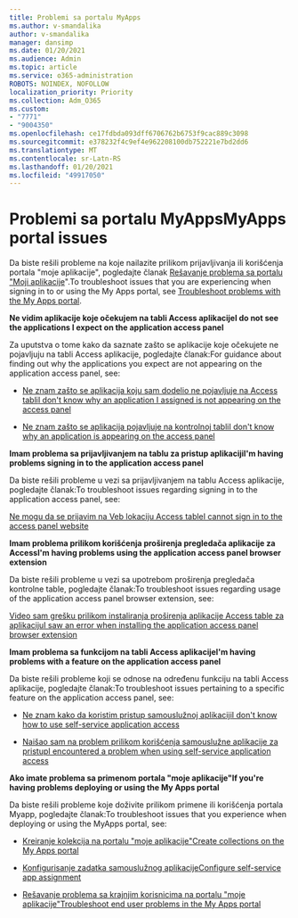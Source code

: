 ```yaml
---
title: Problemi sa portalu MyApps
ms.author: v-smandalika
author: v-smandalika
manager: dansimp
ms.date: 01/20/2021
ms.audience: Admin
ms.topic: article
ms.service: o365-administration
ROBOTS: NOINDEX, NOFOLLOW
localization_priority: Priority
ms.collection: Adm_O365
ms.custom:
- "7771"
- "9004350"
ms.openlocfilehash: ce17fdbda093dff6706762b6753f9cac889c3098
ms.sourcegitcommit: e378232f4c9ef4e962208100db752221e7bd2dd6
ms.translationtype: MT
ms.contentlocale: sr-Latn-RS
ms.lasthandoff: 01/20/2021
ms.locfileid: "49917050"
---
```

# <a name="myapps-portal-issues"></a><span data-ttu-id="fe772-102">Problemi sa portalu MyApps</span><span class="sxs-lookup"><span data-stu-id="fe772-102">MyApps portal issues</span></span>

<span data-ttu-id="fe772-103">Da biste rešili probleme na koje nailazite prilikom prijavljivanja ili korišćenja portala "moje aplikacije", pogledajte članak [Rešavanje problema sa portalu "Moji aplikacije](https://docs.microsoft.com/azure/active-directory/user-help/my-apps-portal-end-user-troubleshoot)".</span><span class="sxs-lookup"><span data-stu-id="fe772-103">To troubleshoot issues that you are experiencing when signing in to or using the My Apps portal, see [Troubleshoot problems with the My Apps portal](https://docs.microsoft.com/azure/active-directory/user-help/my-apps-portal-end-user-troubleshoot).</span></span>

<span data-ttu-id="fe772-104">**Ne vidim aplikacije koje očekujem na tabli Access aplikacije**</span><span class="sxs-lookup"><span data-stu-id="fe772-104">**I do not see the applications I expect on the application access panel**</span></span>

<span data-ttu-id="fe772-105">Za uputstva o tome kako da saznate zašto se aplikacije koje očekujete ne pojavljuju na tabli Access aplikacije, pogledajte članak:</span><span class="sxs-lookup"><span data-stu-id="fe772-105">For guidance about finding out why the applications you expect are not appearing on the application access panel, see:</span></span>

- [<span data-ttu-id="fe772-106">Ne znam zašto se aplikacija koju sam dodelio ne pojavljuje na Access tabli</span><span class="sxs-lookup"><span data-stu-id="fe772-106">I don't know why an application I assigned is not appearing on the access panel</span></span>](https://docs.microsoft.com/azure/active-directory/application-access-panel-unexpected-application-not-appearing/)
     
- [<span data-ttu-id="fe772-107">Ne znam zašto se aplikacija pojavljuje na kontrolnoj tabli</span><span class="sxs-lookup"><span data-stu-id="fe772-107">I don't know why an application is appearing on the access panel</span></span>](https://docs.microsoft.com/azure/active-directory/application-access-panel-unexpected-application-appears/)

<span data-ttu-id="fe772-108">**Imam problema sa prijavljivanjem na tablu za pristup aplikaciji**</span><span class="sxs-lookup"><span data-stu-id="fe772-108">**I'm having problems signing in to the application access panel**</span></span>

<span data-ttu-id="fe772-109">Da biste rešili probleme u vezi sa prijavljivanjem na tablu Access aplikacije, pogledajte članak:</span><span class="sxs-lookup"><span data-stu-id="fe772-109">To troubleshoot issues regarding signing in to the application access panel, see:</span></span>

[<span data-ttu-id="fe772-110">Ne mogu da se prijavim na Veb lokaciju Access table</span><span class="sxs-lookup"><span data-stu-id="fe772-110">I cannot sign in to the access panel website</span></span>](https://docs.microsoft.com/azure/active-directory/manage-apps/application-sign-in-other-problem-access-panel)

<span data-ttu-id="fe772-111">**Imam problema prilikom korišćenja proširenja pregledača aplikacije za Access**</span><span class="sxs-lookup"><span data-stu-id="fe772-111">**I'm having problems using the application access panel browser extension**</span></span>

<span data-ttu-id="fe772-112">Da biste rešili probleme u vezi sa upotrebom proširenja pregledača kontrolne table, pogledajte članak:</span><span class="sxs-lookup"><span data-stu-id="fe772-112">To troubleshoot issues regarding usage of the application access panel browser extension, see:</span></span>

[<span data-ttu-id="fe772-113">Video sam grešku prilikom instaliranja proširenja aplikacije Access table za aplikaciju</span><span class="sxs-lookup"><span data-stu-id="fe772-113">I saw an error when installing the application access panel browser extension</span></span>](https://docs.microsoft.com/azure/active-directory/application-access-panel-extension-problem-installing/)

<span data-ttu-id="fe772-114">**Imam problema sa funkcijom na tabli Access aplikacije**</span><span class="sxs-lookup"><span data-stu-id="fe772-114">**I'm having problems with a feature on the application access panel**</span></span>

<span data-ttu-id="fe772-115">Da biste rešili probleme koji se odnose na određenu funkciju na tabli Access aplikacije, pogledajte članak:</span><span class="sxs-lookup"><span data-stu-id="fe772-115">To troubleshoot issues pertaining to a specific feature on the application access panel, see:</span></span>

- [<span data-ttu-id="fe772-116">Ne znam kako da koristim pristup samouslužnoj aplikaciji</span><span class="sxs-lookup"><span data-stu-id="fe772-116">I don't know how to use self-service application access</span></span>](https://docs.microsoft.com/azure/active-directory/manage-apps/access-panel-manage-self-service-access) 

- [<span data-ttu-id="fe772-117">Naišao sam na problem prilikom korišćenja samouslužne aplikacije za pristup</span><span class="sxs-lookup"><span data-stu-id="fe772-117">I encountered a problem when using self-service application access</span></span>](https://docs.microsoft.com/azure/active-directory/manage-apps/access-panel-manage-self-service-access)
    
<span data-ttu-id="fe772-118">**Ako imate problema sa primenom portala "moje aplikacije"**</span><span class="sxs-lookup"><span data-stu-id="fe772-118">**If you're having problems deploying or using the My Apps portal**</span></span>

<span data-ttu-id="fe772-119">Da biste rešili probleme koje doživite prilikom primene ili korišćenja portala Myapp, pogledajte članak:</span><span class="sxs-lookup"><span data-stu-id="fe772-119">To troubleshoot issues that you experience when deploying or using the MyApps portal, see:</span></span>

- [<span data-ttu-id="fe772-120">Kreiranje kolekcija na portalu "moje aplikacije"</span><span class="sxs-lookup"><span data-stu-id="fe772-120">Create collections on the My Apps portal</span></span>](https://docs.microsoft.com/azure/active-directory/manage-apps/access-panel-collections) 
    
- [<span data-ttu-id="fe772-121">Konfigurisanje zadatka samouslužnog aplikacije</span><span class="sxs-lookup"><span data-stu-id="fe772-121">Configure self-service app assignment</span></span>](https://docs.microsoft.com/azure/active-directory/manage-apps/manage-self-service-access)
     
- [<span data-ttu-id="fe772-122">Rešavanje problema sa krajnjim korisnicima na portalu "moje aplikacije"</span><span class="sxs-lookup"><span data-stu-id="fe772-122">Troubleshoot end user problems in the My Apps portal</span></span>](https://docs.microsoft.com/azure/active-directory/user-help/my-apps-portal-end-user-troubleshoot)



